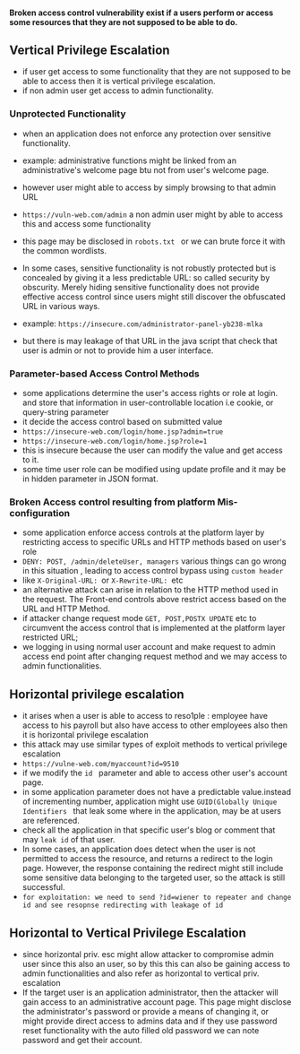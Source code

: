 #### Broken access control vulnerability exist if a users perform or access some resources that they are not supposed to be able to do.

## Vertical Privilege Escalation
- if user get access to some functionality that they are not supposed to be able to access then it is vertical privilege escalation.
- if non admin user get access to admin functionality.

### Unprotected Functionality
- when an application does not enforce any protection over sensitive functionality.
- example: administrative functions might be linked from an administrative's welcome page btu not from user's welcome page.
- however user might able to access by simply browsing to that admin URL
- `https://vuln-web.com/admin` 	a non admin user might by able to access this and access some functionality 
- this page may be disclosed in	`robots.txt ` or we can brute force it with the common wordlists.

- In some cases, sensitive functionality is not robustly protected but is concealed by giving it a less predictable URL: so called security by obscurity. Merely hiding sensitive functionality does not provide effective access control since users might still discover the obfuscated URL in various ways.
- example: `https://insecure.com/administrator-panel-yb238-mlka`
- but there is may leakage of that URL in the java script that check that user is admin or not to provide him a user interface.

### Parameter-based Access Control Methods
- some applications determine the user's access rights or role at login. and store that information in user-controllable location i.e cookie, or query-string parameter
- it decide the access control based on submitted value
- `https://insecure-web.com/login/home.jsp?admin=true`
- `https://insecure-web.com/login/home.jsp?role=1`
- this is insecure because the user  can modify the value and get access to it.
- some time user role can be modified using update profile and it may be in hidden parameter in JSON format.

### Broken Access control resulting from platform Mis-configuration 
- some application enforce access controls at the platform layer by restricting access to specific URLs and HTTP methods based on user's role
- `DENY: POST, /admin/deleteUser, managers` various things can go wrong in this situation , leading to access control bypass using `custom header`
- like `X-Original-URL: `or `X-Rewrite-URL: `etc
- an alternative attack can arise in relation to the HTTP method used in the request. The Front-end controls above restrict access based on the URL and HTTP Method. 
- if attacker change request mode `GET, POST,POSTX UPDATE` etc to circumvent the access control that is implemented at the platform layer restricted URL;
- we logging in using normal user account and make request to admin access end point after changing request method and we may access to admin functionalities.

## Horizontal privilege escalation
- it arises when a user is able to access to reso1ple : employee have access to his payroll but also have access to other employees also then it is horizontal privilege escalation
- this attack may use similar types of exploit methods to vertical privilege escalation
- `https://vulne-web.com/myaccount?id=9510`
- if we modify the `id ` parameter and able to access other user's account page.
- in some application parameter does not have a predictable value.instead of incrementing number, application might use `GUID(Globally Unique Identifiers ` that leak some where in the application, may be at users are referenced.
- check all the application in that specific user's blog or comment that may `leak id` of that user.
- In some cases, an application does detect when the user is not permitted to access the resource, and returns a redirect to the login page. However, the response containing the redirect might still include some sensitive data belonging to the targeted user, so the attack is still successful.
- `for exploitation: we need to send ?id=wiener to repeater and change id and see resopnse redirecting with leakage of id`

## Horizontal to Vertical Privilege Escalation
- since horizontal priv. esc might allow attacker to compromise admin user since this also an user, so by this this can also be gaining access to admin functionalities and also refer as horizontal to vertical priv. escalation
- If the target user is an application administrator, then the attacker will gain access to an administrative account page. This page might disclose the administrator's password or provide a means of changing it, or might provide direct access to admins data and if they use password reset functionality with the auto filled old password we can note password and get their account.
